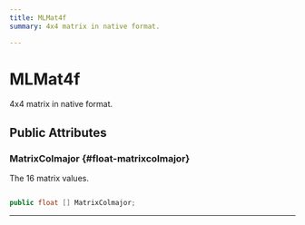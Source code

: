 ```yaml
---
title: MLMat4f
summary: 4x4 matrix in native format. 

---
```


# MLMat4f




4x4 matrix in native format.   





## Public Attributes

### MatrixColmajor {#float-matrixcolmajor}

The 16 matrix values. 

```csharp

public float [] MatrixColmajor;

```






-----------

